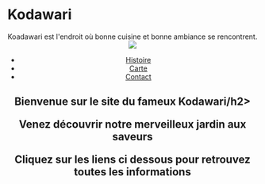 # Kodawari
<body>
    <title>Le restaurant traditionelle des japonais</title>
  <header>
    <hi>Koadawari est l'endroit où bonne cuisine et bonne ambiance se rencontrent.</hi>
    <img src="restoo.jpg">
    
   <nav>
      <ul>
        <li><a href="#">Histoire</a></li>
        <li><a href="#">Carte</a></li>
        <li><a href="#">Contact</a></li>
      </ul>
   </nav>
  <header>
<main>
        <h2>Bienvenue sur le site du fameux Kodawari/h2>
         <p>Venez découvrir notre merveilleux jardin aux saveurs</p>
         <p>Cliquez sur les liens ci dessous pour retrouvez toutes les informations</p>
